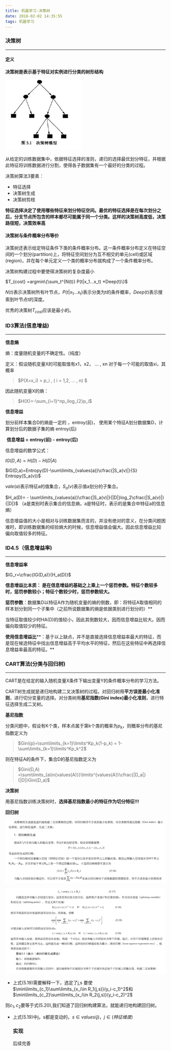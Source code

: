 ```yaml
---
title: 机器学习-决策树
date: 2018-02-02 14:35:55
tags: 机器学习
---
```


### 决策树

***

#### 定义

**决策树是表示基于特征对实例进行分类的树形结构**

![image-20190202160305519](./机器学习-决策树/image-20190202160305519.png)

​      从给定的训练数据集中，依据特征选择的准则，递归的选择最优划分特征，并根据此特征将训练数据进行分割，使得各子数据集有一个最好的分类的过程。 

决策树算法3要素： 

- 特征选择
- 决策树生成
- 决策树剪枝

**特征选择决定了使用哪些特征来划分特征空间。最优的特征选择是在每次划分之后，分支节点所包含的样本都尽可能属于同一个分类。这样的决策树高度低，决策路径短，决策效率高**

#### 决策树与条件概率分布等价

决策树还表示给定特征条件下类的条件概率分布。这一条件概率分布定义在特征空间的一个划分(partition)上，将特征空间划分为互不相交的单元(cell)或区域(region)，并在每个单元定义一个类的概率分布就构成了一个条件概率分布。

决策树构建过程中要使得决策树的复杂度最小

$T_{cost} =argmin\{\sum_t^{N(t)} P(t|x_1...x_t) *Deep(t)\}$  

$N(t)​$表示决策树所有叶节点，$P(t|x_1...x_t) ​$表示分类为t的条件概率，$Deep(t)​$表示搜索到叶节点t的深度。

优秀的决策树$T_{cost}$应该是最小的。



### ID3算法(信息增益)

***

**信息熵**

熵：度量随机变量的不确定性。（纯度）

定义：假设随机变量X的可能取值有x1，x2， ... , xn 对于每一个可能的取值xi，其概率

> $P(X=x_i) = p_i  , ( i = 1,2, ... , n) $

因此随机变量X的熵：

> $H(X)=-\sum_{i=1}^np_ilog_{2}p_i$

**信息增益**

划分前样本集合D的熵是一定的 ，entroy(前)， 使用某个特征A划分数据集D，计算划分后的数据子集的熵 entroy(后) 

​                                   **信息增益 =**  **entroy(前) -**  **entroy(后)** 

信息增益的数学公式：

$IG(D,A)=H(D)-H(D|A)$

$IG(D,a)=Entropy(D)-\sum\limits_{values(a)}\cfrac{|S_a(v)|}{S} Entropy(S_a(v))$

$vale({a})$表示特征a的值集合，$S_a(v)$表示值a划分的子集合。

$H_a(D)= - \sum\limits_{values(a)}\cfrac{|S_a(v)|}{|D|}log_2\cfrac{|S_a(v)|}{|D|}$     （a是类别时表示集合的信息熵，a是特征时，表示的是集合中特征a的信息熵）



信息增益值的大小是相对与训练数据集而言的，并没有绝对的意义，在分类问题困难时，即训练数据集的经验熵大的时候，信息增益值会偏大。因此信息增益比较 偏向取值较多的特征。

### ID4.5（信息增益率)

***

**信息增益率**

$IG_r=\cfrac{IG(D,a)}{H_a(D)}$



**信息增益比本质： 是在信息增益的基础之上乘上一个惩罚参数。特征个数较多时，惩罚参数较小；特征个数较少时，惩罚参数较大。**

 **惩罚参数**：数据集D以特征A作为随机变量的熵的倒数，即：将特征A取值相同的样本划分到同一个子集中（之前所说数据集的熵是依据类别进行划分的）**

当特征取值较少时HA(D)的值较小，因此其倒数较大，因而信息增益比较大。因而偏向取值较少的特征。 

 **使用信息增益比****：基于以上缺点，并不是直接选择信息增益率最大的特征，而是现在候选特征中找出信息增益高于平均水平的特征，然后在这些特征中再选择信息增益率最高的特征。**    



### CART算法(分类与回归树)

***

CART是在给定的输入随机变量X条件下输出变量Y的条件概率分布的学习方法。

CART树生成就是递归地构建二叉决策树的过程。对回归树用**平方误差最小化准则**，进行切分变量的选择。对分类树用**基尼指数(Gini index)最小化准则**，进行特征选择生成二叉树。

**基尼指数**

分类问题中，假设有K个类，样本点属于第k个类的概率为$p_k$，则概率分布的基尼指数定义为

> $Gini(p)=\sum\limits_{k=1}\limits^Kp_k(1-p_k) = 1-\sum\limits_{k=1}\limits^Kp_k^2​$

则在特征A的条件下，集合D的基尼指数定义为

> $Gini(D,A) =\sum\limits_{a\in{values(A)}}\limits^{values(A)}\cfrac{|D_a|}{|D|}Gini(D_a)​$

**决策树**

用基尼指数训练决策树时，**选择基尼指数最小的特征作为切分特征!!!**

**回归树**

![image-20190202181541824](./机器学习-决策树/image-20190202181541824.png)

![image-20190202181640473](./机器学习-决策树/image-20190202181640473.png)

* 上式(5.19)需要解释一下，选定了j,s 要使$\min\limits_{c_1}\sum\limits_{x_i\in R_1(j,s)}(y_i-c_1)^2$和$\min\limits_{c_2}\sum\limits_{x_i\in R_2(j,s)}(y_i-c_2)^2$

则$c_1,c_2$要等于式(5.20),我们知道了回归树构建算法，就能递归地构建回归树。

* 上式(5.19)中j，s都是变动的，$s\in values(j)，j\in(特征维度)$

  

  ### 实现

  后续完善 